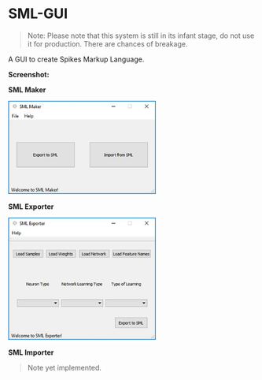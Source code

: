 # SML-GUI

> Note: Please note that this system is still in its infant stage, do not use it for production. There are chances of breakage.

A GUI to create Spikes Markup Language.

**Screenshot:**

**SML Maker**

<img src="https://github.com/akshaybabloo/SML-GUI/raw/master/images/sml_maker.JPG" width="300">

**SML Exporter**

<img src="https://github.com/akshaybabloo/SML-GUI/raw/master/images/gui.JPG" width="300">

**SML Importer**

> Note yet implemented. 
